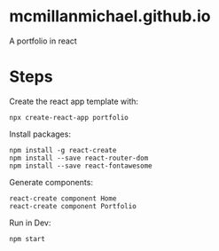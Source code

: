 # mcmillanmichael.github.io
A portfolio in react 

# Steps

Create the react app template with:
```
npx create-react-app portfolio
```

Install packages:
```
npm install -g react-create
npm install --save react-router-dom
npm install --save react-fontawesome
```

Generate components:
```
react-create component Home
react-create component Portfolio
```

Run in Dev:
```
npm start
```